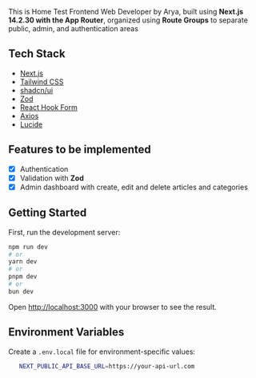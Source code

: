 This is Home Test Frontend Web Developer by Arya, built using **Next.js 14.2.30 with the App Router**, organized using **Route Groups** to separate public, admin, and authentication areas

## Tech Stack

- [Next.js](https://nextjs.org)
- [Tailwind CSS](https://tailwindcss.com)
- [shadcn/ui](https://ui.shadcn.com)
- [Zod](https://zod.dev/)
- [React Hook Form](https://react-hook-form.com/)
- [Axios](https://axios-http.com/)
- [Lucide](https://lucide.dev/)

## Features to be implemented

- [x] Authentication
- [x] Validation with **Zod**
- [x] Admin dashboard with create, edit and delete articles and categories

## Getting Started

First, run the development server:

```bash
npm run dev
# or
yarn dev
# or
pnpm dev
# or
bun dev
```

Open [http://localhost:3000](http://localhost:3000) with your browser to see the result.

## Environment Variables

Create a `.env.local` file for environment-specific values:

```bash
   NEXT_PUBLIC_API_BASE_URL=https://your-api-url.com
```
